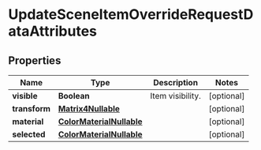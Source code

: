 

# UpdateSceneItemOverrideRequestDataAttributes


## Properties

Name | Type | Description | Notes
------------ | ------------- | ------------- | -------------
**visible** | **Boolean** | Item visibility. |  [optional]
**transform** | [**Matrix4Nullable**](Matrix4Nullable.md) |  |  [optional]
**material** | [**ColorMaterialNullable**](ColorMaterialNullable.md) |  |  [optional]
**selected** | [**ColorMaterialNullable**](ColorMaterialNullable.md) |  |  [optional]



